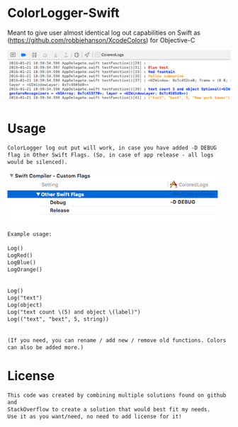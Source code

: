 # ColorLogger-Swift
Meant to give user almost identical log out capabilities on Swift as (https://github.com/robbiehanson/XcodeColors) for Objective-C 

![PreviewImage](https://github.com/GuntisTreulands/ColorLogger-Swift/blob/master/screenshot.png?raw=true)


Usage
===
	ColorLogger log out put will work, in case you have added -D DEBUG flag in Other Swift Flags. (So, in case of app release - all logs would be silenced).

![PreviewImage](https://github.com/GuntisTreulands/ColorLogger-Swift/blob/master/swiftflags.png?raw=true)

	
	Example usage:

	Log()
	LogRed()
	LogBlue()
	LogOrange()


	Log()
	Log("text")
	Log(object)
	Log("text count \(5) and object \(label)")
	Log(("text", "bext", 5, string))
	
	
	(If you need, you can rename / add new / remove old functions. Colors can also be added more.)

License
===

	This code was created by combining multiple solutions found on github and 
	StackOverflow to create a solution that would best fit my needs. 
	Use it as you want/need, no need to add license for it!
